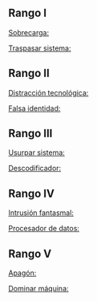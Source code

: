 ## Rango I

<u>Sobrecarga:</u> 

<u>Traspasar sistema:</u> 

## Rango II

<u>Distracción tecnológica:</u>

<u>Falsa identidad:</u> 

## Rango III

<u>Usurpar sistema:</u>

<u>Descodificador:</u>

## Rango IV

<u>Intrusión fantasmal:</u>

<u>Procesador de datos:</u>

## Rango V

<u>Apagón:</u>

<u>Dominar máquina:</u>
